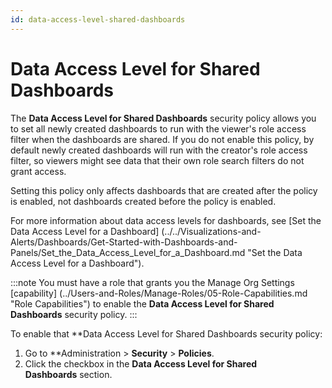 ```yaml
---
id: data-access-level-shared-dashboards
---
```


# Data Access Level for Shared Dashboards

The **Data Access Level for Shared Dashboards** security policy allows you to set all newly created dashboards to run with the viewer's role access filter when the dashboards are shared. If you do not enable this policy, by default newly created dashboards will run with the creator's role access filter, so viewers might see data that their own role search filters do not grant access.

Setting this policy only affects dashboards that are created after the policy is enabled, not dashboards created before the policy is enabled.  
  
For more information about data access levels for dashboards, see [Set the Data Access Level for a Dashboard] (../../Visualizations-and-Alerts/Dashboards/Get-Started-with-Dashboards-and-Panels/Set_the_Data_Access_Level_for_a_Dashboard.md "Set the Data Access Level for a Dashboard").

:::note
You must have a role that grants you the Manage Org Settings [capability] (../Users-and-Roles/Manage-Roles/05-Role-Capabilities.md "Role Capabilities") to enable the **Data Access Level for Shared Dashboards** security
policy.
:::

To enable that **Data Access Level for Shared Dashboards security policy:

1.  Go to **Administration \> **Security** \> **Policies**.
2.  Click the checkbox in the **Data Access Level for Shared Dashboards** section.

 
